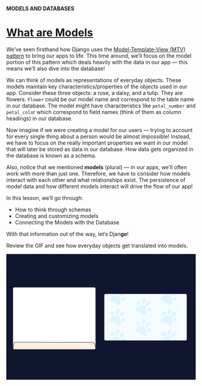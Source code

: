 #### MODELS AND DATABASES

# [What are Models](https://www.codecademy.com/paths/build-python-web-apps-with-django/tracks/data-in-django/modules/django-models-and-databases/lessons/django-models-and-databases/exercises/what-are-models)

We’ve seen firsthand how Django uses the [Model-Template-View (MTV) pattern](https://github.com/lendoo73/Challenge-Project-of-CodeCademy/tree/master/python/Build%20Python%20Web%20Apps%20with%20Django/4.%20Data%20in%20Django/2.%20Models%20and%20Databases/1.%20Modeling%20Real%20Life%20Objects) 
to bring our apps to life. 
This time around, we’ll focus on the model portion of this pattern which deals heavily with the data in our app — this means we’ll also dive into the database!

We can think of models as representations of everyday objects. 
These models maintain key characteristics/properties of the objects used in our app. 
Consider these three objects: a rose, a daisy, and a tulip. 
They are flowers. `Flower` could be our model name and correspond to the table name in our database. 
The model might have characteristics like `petal_number` and `petal_colo`r which correspond to field names (think of them as column headings) in our database.

Now imagine if we were creating a model for our users — trying to account for every single thing about a person would be almost impossible! 
Instead, we have to focus on the really important properties we want in our model that will later be stored as data in our database. 
How data gets organized in the database is known as a schema.

Also, notice that we mentioned **models** (plural) — in our apps, we’ll often work with more than just one. 
Therefore, we have to consider how models interact with each other and what relationships exist. 
The persistence of model data and how different models interact will drive the flow of our app!

In this lesson, we’ll go through:
* How to think through schemas
* Creating and customizing models
* Connecting the Models with the Database

With that information out of the way, let’s Djan**go**!

Review the GIF and see how everyday objects get translated into models.

![how everyday objects get translated into models](django_models_and_fields.gif)
